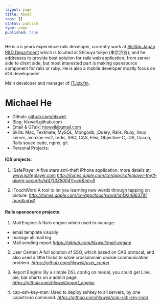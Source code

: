 ```yaml
--- 
layout: page
title: About
tags: []
status: publish
type: page
published: true
---
```


He is a 5 years experience rails developer, currently work at <a title="SkillUp Japan R&D Department" href="http://skillupjapan.co.jp" target="_blank">SkillUp Japan R&D Department</a> which is located at Shibuya tokyo (東京渋谷), and he addresses to provide best solution for rails web application, from server side to client side, but most interested part is making opensource component for rails or ruby. He is also a mobile developer mostly focus on iOS development.

Main developer and manager of <a href="http://itjob.fm" target="_blank">ITJob.fm</a>.

# Michael He
* Github: [github.com/hlxwell](http://github.com/hlxwell)
* Blog: hlxwell.github.com
* Email & GTalk: hlxwell@gmail.com
* Skills:
Mac, Textmate, MySQL, Mongodb, jQuery, Rails, Ruby, linux server, amazon-ec2, redis, SSO, CAS, Flex, Objective-C, iOS, Cocoa, Rails souce code, nginx, git
* Personal Projects:

#### iOS projects:
1. iSafePlayer
A five stars anti-theft iPhone application. 
more details at: www.isafeplayer.com
*http://itunes.apple.com/cn/app/isafeplayer-theft-alarm-security/id471335004?l=en&mt=8*

2. iTouchWord
A tool to let you learning new words through tapping on picture.
*http://itunes.apple.com/cn/app/itouchword/id492486378?l=en&mt=8*

#### Rails opensource projects:
1. Mail Engine:
A Rails engine which used to manage:
* email template visually
* manage all mail log
* Mail sending report 
*https://github.com/hlxwell/mail-engine*

2. User Center:
A full solution of SSO, which based on CAS protocal, and also used a little tricks to solve crossdomain cookie communication problem.
*https://github.com/hlxwell/user_center*

3. Report Engine:
By a simple DSL config on model, you could get Line, pie, bar charts on a admin page.
*https://github.com/hlxwell/report_engine*

4. cap-ssh-key-man:
Used to deploy sshkey to all servers, by one capistrano command.
*https://github.com/hlxwell/cap-ssh-key-man*
